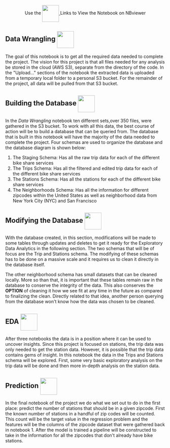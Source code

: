 <p align="center">
    Use the 
    <a href="https://nbviewer.jupyter.org/github/Williamdst/Bike-Share-USA/blob/main/Notebooks/">
        <img align='center' src="https://img.shields.io/badge/Jupyter-F37626.svg?&style=for-the-badge&logo=Jupyter&logoColor=white" width='53' />
    </a> 
    Links to View the Notebook on NBviewer
</p>

<h2> Data Wrangling 
    <a href="https://nbviewer.jupyter.org/github/Williamdst/Bike-Share-USA/blob/main/Notebooks/01.Data-Wrangling.ipynb">
        <img align='center' src="https://img.shields.io/badge/Jupyter-F37626.svg?&style=for-the-badge&logo=Jupyter&logoColor=white" width='53' />
    </a>
</h2> 
The goal of this notebook is to get all the required data needed to complete the project. The vision for this project is that all files needed for any analysis be stored in the cloud (AWS S3), separate from the directory of the code. In the "Upload..." sections of the notebook the extracted data is uploaded from a temporary local folder to a personal S3 bucket. For the remainder of the project, all data will be pulled from that S3 bucket. 

<h2> Building the Database 
    <a href="https://nbviewer.jupyter.org/github/Williamdst/Bike-Share-USA/blob/main/Notebooks/02.Building-Database.ipynb">
        <img align='center' src="https://img.shields.io/badge/Jupyter-F37626.svg?&style=for-the-badge&logo=Jupyter&logoColor=white" width='53' />
    </a>
</h2>
In the <i>Data Wrangling</i> notebook ten different sets,over 350 files, were gathered in the S3 bucket. To work with all this data, the best course of action will be to build a database that can be queried from. The database that is built in this notebook will have the majority of the data needed to complete the project. Four schemas are used to organize the database and the database diagram is shown below:
<ol>
    <li> The Staging Schema: Has all the raw trip data for each of the different bike share services
    <li> The Trips Schema: Has all the filtered and edited trip data for each of the different bike share services
    <li> The Stations Schema: Has all the stations for each of the different bike share services
    <li> The Neighborhoods Schema: Has all the information for different zipcodes within the United States as well as neighborhood data from New York City (NYC) and San Francisco
</ol>

<h2> Modifying the Database 
    <a href="https://nbviewer.jupyter.org/github/Williamdst/Bike-Share-USA/blob/main/Notebooks/03.Modifying-Database.ipynb">
        <img align='center' src="https://img.shields.io/badge/Jupyter-F37626.svg?&style=for-the-badge&logo=Jupyter&logoColor=white" width='53' />
    </a>
</h2>
With the database created, in this section, modifications will be made to some tables through updates and deletes to get it ready for the Exploratory Data Analytics in the following section. The two schemas that will be of focus are the Trip and Stations schema. The modifying of these schemas has to be done on a massive scale and it requires us to clean it directly in the database itself. 

The other neighborhood schema has small datasets that can be cleaned locally. More so than that, it is important that these tables remain raw in the database to conserve the integrity of the data. This also conserves the <b>OPTION</b> of cleaning it how we see fit at any time in the future as compared to finalizing the clean. Directly related to that idea, another person querying from the database won't know how the data was chosen to be cleaned. 
    

<h2> EDA 
    <a href="https://nbviewer.jupyter.org/github/Williamdst/Bike-Share-USA/blob/main/Notebooks/04.EDA.ipynb">
        <img align='center' src="https://img.shields.io/badge/Jupyter-F37626.svg?&style=for-the-badge&logo=Jupyter&logoColor=white" width='53' />
    </a>
</h2>
After three notebooks the data is in a position where it can be used to uncover insights. Since this project is focused on stations, the trip data was only needed to get the station data. However, it is possible that the trip data contains gems of insight. In this notebook the data in the Trips and Stations schema will be explored. First, some very basic exploratory analysis on the trip data will be done and then more in-depth analysis on the station data.
    

<h2> Prediction 
    <a href="https://nbviewer.jupyter.org/github/Williamdst/Bike-Share-USA/blob/main/Notebooks/05.Prediction.ipynb">
        <img align='center' src="https://img.shields.io/badge/Jupyter-F37626.svg?&style=for-the-badge&logo=Jupyter&logoColor=white" width='53' />
    </a>
</h2>
In the final notebook of the project we do what we set out to do in the first place: predict the number of stations that should be in a given zipcode. First the known number of stations in a handful of zip codes will be counted. This count will be the target value in the regression problem and the features will be the columns of the zipcode dataset that were gathered back in notebook 1. After the model is trained a pipeline will be constructed to take in the information for all the zipcodes that don't already have bike stations. 